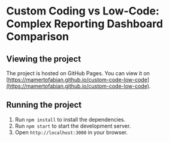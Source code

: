 # Custom Coding vs Low-Code: Complex Reporting Dashboard Comparison

## Viewing the project

The project is hosted on GitHub Pages. You can view it on [https://mamertofabian.github.io/custom-code-low-code](https://mamertofabian.github.io/custom-code-low-code).

## Running the project

1. Run `npm install` to install the dependencies.
2. Run `npm start` to start the development server.
3. Open `http://localhost:3000` in your browser.
